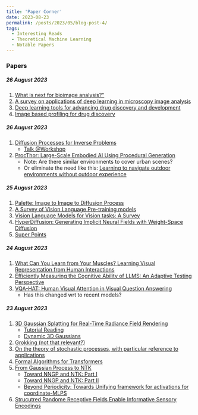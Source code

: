 ```yaml
---
title: 'Paper Corner'
date: 2023-08-23
permalink: /posts/2023/05/blog-post-4/
tags:
  - Interesting Reads
  - Theoretical Machine Learning
  - Notable Papers
---
```


### Papers 

##### 26 August 2023

1. [What is next for bioimage analysis?"](https://www.nature.com/articles/s41592-023-01950-8)
2. [A survey on applications of deep learning in microscopy image analysis](https://www.sciencedirect.com/science/article/abs/pii/S0010482521003176)
3. [Deep learning tools for advancing drug discovery and development](https://www.ncbi.nlm.nih.gov/pmc/articles/PMC8994527/pdf/13205_2022_Article_3165.pdf)
4. [Image based profiling for drug discovery](https://www.nature.com/articles/s41573-020-00117-w)

##### 26 August 2023

1. [Diffusion Processes for Inverse Problems](https://www.icms.org.uk/sites/default/files/downloads/Workshops/2023/Jan-2023/Marcelo/Valentin%20De%20Bortoli%20.pdf)
    - [Talk @Workshop](https://www.youtube.com/watch?v=DvUAiqTCMAg)
2. [ProcThor: Large-Scale Embodied AI Using Procedural Generation](https://procthor.allenai.org/)
    - Note: Are there similar environments to cover urban scenes?
    - Or eliminate the need like this: [Learning to navigate outdoor environments without outdoor experience](https://indoorsim2outdoorreal.github.io/)

##### 25 August 2023

1. [Palette: Image to Image to Diffusion Process](https://arxiv.org/pdf/2111.05826.pdf)
2. [A Survey of Vision Language Pre-training models](https://arxiv.org/pdf/2202.10936.pdf)
3. [Vision Language Models for Vision tasks: A Survey](https://arxiv.org/pdf/2304.00685.pdf)
4. [HyperDiffusion: Generating Implicit Neural Fields with Weight-Space Diffusion](https://ziyaerkoc.com/hyperdiffusion/)
5. [Super Points](https://arxiv.org/pdf/1712.07629.pdf)

##### 24 August 2023

1. [What Can You Learn from Your Muscles? Learning Visual Representation from Human Interactions](https://github.com/ehsanik/muscleTorch)
2. [Efficiently Measuring the Cognitive Ability of LLMS: An Adaptive Testing Perspective](https://arxiv.org/pdf/2306.10512.pdf)
3. [VQA-HAT: Human Visual Attention in Visual Question Answering](https://computing.ece.vt.edu/~abhshkdz/vqa-hat/)
    - Has this changed wrt to recent models? 


##### 23 August 2023

1. [3D Gaussian Splatting for Real-Time Radiance Field Rendering](https://repo-sam.inria.fr/fungraph/3d-gaussian-splatting/)
    - [Tutorial Reading](https://www.youtube.com/watch?v=xgwvU7S0K-k&t=752s)
    - [Dynamic 3D Gaussians](https://www.youtube.com/watch?v=hDuy1TgD8I4)
2. [Grokking (not that relevant?)](https://kindxiaoming.github.io/pdfs/grokking_review.pdf)
3. [On the theory of stochastic processes, with particular reference to applications](https://digitalassets.lib.berkeley.edu/math/ucb/text/math_s1_article-21.pdf)
4. [Formal Algorithms for Transformers](https://arxiv.org/pdf/2207.09238.pdf)
5. [From Gaussian Process to NTK](https://www.youtube.com/watch?v=VUX2bsrYag8)
    - [Toward NNGP and NTK: Part I](https://frankccccc.github.io/blog/posts/part_i_toward_nngp_and_ntk/)
    - [Toward NNGP and NTK: Part II](https://frankccccc.github.io/blog/posts/toward_nngp_and_ntk/)
    - [Beyond Periodicity: Towards Unifying framework for activations for coordinate-MLPS](https://www.youtube.com/watch?v=3hbkBMPxWqs)
6. [Strucutred Randome Receptive Fields Enable Informative Sensory Encodings](https://www.youtube.com/watch?v=4Q2ZiwvCWTw)
